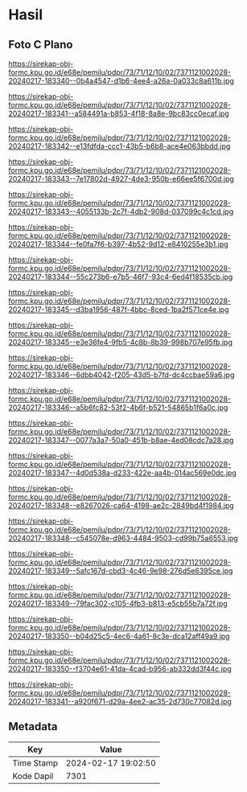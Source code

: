# Hasil

## Foto C Plano

https://sirekap-obj-formc.kpu.go.id/e68e/pemilu/pdpr/73/71/12/10/02/7371121002028-20240217-183340--0b4a4547-d1b6-4ee4-a26a-0a033c8a611b.jpg

https://sirekap-obj-formc.kpu.go.id/e68e/pemilu/pdpr/73/71/12/10/02/7371121002028-20240217-183341--a584491a-b853-4f18-8a8e-9bc83cc0ecaf.jpg

https://sirekap-obj-formc.kpu.go.id/e68e/pemilu/pdpr/73/71/12/10/02/7371121002028-20240217-183342--e13fdfda-ccc1-43b5-b6b8-ace4e063bbdd.jpg

https://sirekap-obj-formc.kpu.go.id/e68e/pemilu/pdpr/73/71/12/10/02/7371121002028-20240217-183343--7e17802d-4927-4de3-950b-e66ee5f6700d.jpg

https://sirekap-obj-formc.kpu.go.id/e68e/pemilu/pdpr/73/71/12/10/02/7371121002028-20240217-183343--4055133b-2c7f-4db2-908d-037099c4c1cd.jpg

https://sirekap-obj-formc.kpu.go.id/e68e/pemilu/pdpr/73/71/12/10/02/7371121002028-20240217-183344--fe0fa7f6-b397-4b52-9d12-e8410255e3b1.jpg

https://sirekap-obj-formc.kpu.go.id/e68e/pemilu/pdpr/73/71/12/10/02/7371121002028-20240217-183344--55c273b6-e7b5-46f7-93c4-6ed4f18535cb.jpg

https://sirekap-obj-formc.kpu.go.id/e68e/pemilu/pdpr/73/71/12/10/02/7371121002028-20240217-183345--d3ba1956-487f-4bbc-8ced-1ba2f571ce4e.jpg

https://sirekap-obj-formc.kpu.go.id/e68e/pemilu/pdpr/73/71/12/10/02/7371121002028-20240217-183345--e3e36fe4-9fb5-4c8b-8b39-998b707e95fb.jpg

https://sirekap-obj-formc.kpu.go.id/e68e/pemilu/pdpr/73/71/12/10/02/7371121002028-20240217-183346--6dbb4042-f205-43d5-b7fd-dc4ccbae59a6.jpg

https://sirekap-obj-formc.kpu.go.id/e68e/pemilu/pdpr/73/71/12/10/02/7371121002028-20240217-183346--a5b6fc82-53f2-4b6f-b521-54865b1f6a0c.jpg

https://sirekap-obj-formc.kpu.go.id/e68e/pemilu/pdpr/73/71/12/10/02/7371121002028-20240217-183347--0077a3a7-50a0-451b-b8ae-4ed08cdc7a28.jpg

https://sirekap-obj-formc.kpu.go.id/e68e/pemilu/pdpr/73/71/12/10/02/7371121002028-20240217-183347--4d0d538a-d233-422e-aa4b-014ac569e0dc.jpg

https://sirekap-obj-formc.kpu.go.id/e68e/pemilu/pdpr/73/71/12/10/02/7371121002028-20240217-183348--e8267026-ca64-4198-ae2c-2849bd4f1984.jpg

https://sirekap-obj-formc.kpu.go.id/e68e/pemilu/pdpr/73/71/12/10/02/7371121002028-20240217-183348--c545078e-d963-4484-9503-cd99b75a6553.jpg

https://sirekap-obj-formc.kpu.go.id/e68e/pemilu/pdpr/73/71/12/10/02/7371121002028-20240217-183349--5afc167d-cbd3-4c46-9e98-276d5e6395ce.jpg

https://sirekap-obj-formc.kpu.go.id/e68e/pemilu/pdpr/73/71/12/10/02/7371121002028-20240217-183349--79fac302-c105-4fb3-b813-e5cb55b7a72f.jpg

https://sirekap-obj-formc.kpu.go.id/e68e/pemilu/pdpr/73/71/12/10/02/7371121002028-20240217-183350--b04d25c5-4ec6-4a61-8c3e-dca12aff49a9.jpg

https://sirekap-obj-formc.kpu.go.id/e68e/pemilu/pdpr/73/71/12/10/02/7371121002028-20240217-183350--f3704e61-41da-4cad-b956-ab332dd3f44c.jpg

https://sirekap-obj-formc.kpu.go.id/e68e/pemilu/pdpr/73/71/12/10/02/7371121002028-20240217-183341--a920f671-d29a-4ee2-ac35-2d730c77082d.jpg


## Metadata

| Key        | Value               |
| ---------- | ------------------- |
| Time Stamp | 2024-02-17 19:02:50 |
| Kode Dapil | 7301                |



